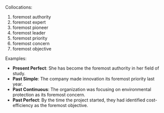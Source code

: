 Collocations:
1. foremost authority
2. foremost expert
3. foremost pioneer
4. foremost leader
5. foremost priority
6. foremost concern
7. foremost objective

Examples:
- **Present Perfect**: She has become the foremost authority in her field of study.
- **Past Simple**: The company made innovation its foremost priority last year.
- **Past Continuous**: The organization was focusing on environmental protection as its foremost concern.
- **Past Perfect**: By the time the project started, they had identified cost-efficiency as the foremost objective.